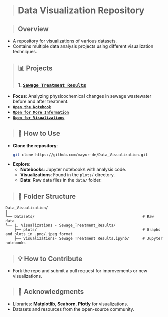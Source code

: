 > # **Data Visualization Repository**

> ## **Overview**
- A repository for visualizations of various datasets.
- Contains multiple data analysis projects using different visualization techniques.

> ## **📊 Projects**
> ### 1. [**`Sewage Treatment Results`**](https://github.com/mayur-de/Data_Visualization/tree/61ae8e6d0282de8d9661b6f856df8656ce159350/1.%20Visualizations%20-%20Sewage%20Treatment%20Results)
- **Focus**: Analyzing physicochemical changes in sewage wastewater before and after treatment.
- [**`Open the Notebook`**](https://github.com/mayur-de/Data_Visualization/blob/0a5bbddd243413864790e95fb3125cbeb7020593/1.%20Visualizations%20-%20Sewage%20Treatment%20Results/Visualizations-%20Sewage%20Treatment%20Results.ipynb)
- [**`Open for More Information`**](https://github.com/mayur-de/Data_Visualization/blob/61ae8e6d0282de8d9661b6f856df8656ce159350/1.%20Visualizations%20-%20Sewage%20Treatment%20Results/README.md)
- [**`Open for Visualizations`**](https://github.com/mayur-de/Data_Visualization/tree/61ae8e6d0282de8d9661b6f856df8656ce159350/1.%20Visualizations%20-%20Sewage%20Treatment%20Results/plots)

> ## **🚀 How to Use**
- **Clone the repository**:
  ```bash
  git clone https://github.com/mayur-de/Data_Visualization.git
  ```
- **Explore**:
  - **Notebooks**: Jupyter notebooks with analysis code.
  - **Visualizations**: Found in the `plots/` directory.
  - **Data**: Raw data files in the `data/` folder.

> ## **📁 Folder Structure**
```plaintext
Data_Visualization/
│
└── Datasets/                                                # Raw data
└── 1. Visualizations - Sewage_Treatment_Results/
    ├── plots/                                               # Graphs and plots in .png/.jpeg format
    ├── Visualizations- Sewage Treatment Results.ipynb/      # Jupyter notebooks

```

> ## **💡 How to Contribute**
- Fork the repo and submit a pull request for improvements or new visualizations.

> ## **🎉 Acknowledgments**
- Libraries: **Matplotlib**, **Seaborn**, **Plotly** for visualizations.
- Datasets and resources from the open-source community.
